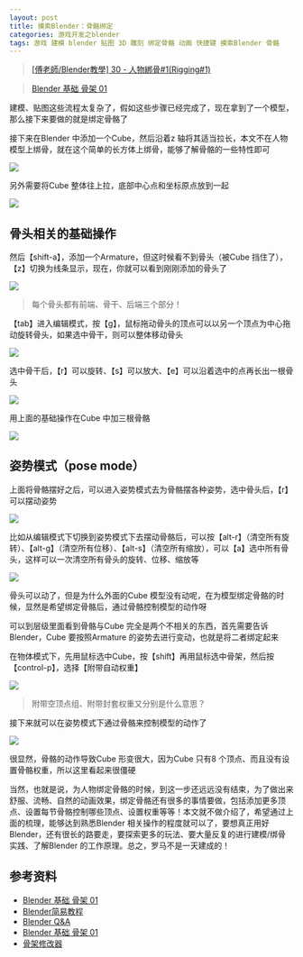 ```yaml
---
layout: post
title: 摸索Blender：骨骼绑定
categories: 游戏开发之blender 
tags: 游戏 建模 blender 贴图 3D 雕刻 绑定骨骼 动画 快捷键 摸索Blender 骨骼 
---
```


>[[傅老師/Blender教學] 30 - 人物綁骨#1(Rigging#1)](https://www.bilibili.com/video/av18439606)

>[Blender 基础 骨架 01](https://blog.csdn.net/github_35160620/article/details/52208012)

建模、贴图这些流程太复杂了，假如这些步骤已经完成了，现在拿到了一个模型，那么接下来要做的就是绑定骨骼了

接下来在Blender 中添加一个Cube，然后沿着z 轴将其适当拉长，本文不在人物模型上绑骨，就在这个简单的长方体上绑骨，能够了解骨骼的一些特性即可

![](../media/image/2019-09-08/01.gif)

另外需要将Cube 整体往上拉，底部中心点和坐标原点放到一起

![](../media/image/2019-09-08/02.gif)

## 骨头相关的基础操作

然后【shift-a】，添加一个Armature，但这时候看不到骨头（被Cube 挡住了），【z】切换为线条显示，现在，你就可以看到刚刚添加的骨头了

![](../media/image/2019-09-08/03.gif)

>每个骨头都有前端、骨干、后端三个部分！

【tab】进入编辑模式，按【g】，鼠标拖动骨头的顶点可以以另一个顶点为中心拖动旋转骨头，如果选中骨干，则可以整体移动骨头

![](../media/image/2019-09-08/04.gif)

选中骨干后，【r】可以旋转、【s】可以放大、【e】可以沿着选中的点再长出一根骨头

![](../media/image/2019-09-08/05.gif)

用上面的基础操作在Cube 中加三根骨骼

![](../media/image/2019-09-08/06.gif)

## 姿势模式（pose mode）

上面将骨骼摆好之后，可以进入姿势模式去为骨骼摆各种姿势，选中骨头后，【r】可以摆动姿势

![](../media/image/2019-09-08/07.gif)

比如从编辑模式下切换到姿势模式下去摆动骨骼后，可以按【alt-r】（清空所有旋转）、【alt-g】（清空所有位移）、【alt-s】（清空所有缩放），可以【a】选中所有骨头，这样可以一次清空所有骨头的旋转、位移、缩放等

![](../media/image/2019-09-08/08.gif)

骨头可以动了，但是为什么外面的Cube 模型没有动呢，在为模型绑定骨骼的时候，显然是希望绑定骨骼后，通过骨骼控制模型的动作呀

可以到层级里面看到骨骼与Cube 完全是两个不相关的东西，首先需要告诉Blender，Cube 要按照Armature 的姿势去进行变动，也就是将二者绑定起来

在物体模式下，先用鼠标选中Cube，按【shift】再用鼠标选中骨架，然后按【control-p】，选择【附带自动权重】

![](../media/image/2019-09-08/09.gif)

>附带空顶点组、附带封套权重又分别是什么意思？

接下来就可以在姿势模式下通过骨骼来控制模型的动作了

![](../media/image/2019-09-08/10.gif)

很显然，骨骼的动作导致Cube 形变很大，因为Cube 只有8 个顶点、而且没有设置骨骼权重，所以这里看起来很僵硬

当然，也就是说，为人物绑定骨骼的时候，到这一步还远远没有结束，为了做出来舒服、流畅、自然的动画效果，绑定骨骼还有很多的事情要做，包括添加更多顶点、设置每节骨骼控制哪些顶点、设置权重等等！本文就不做介绍了，希望通过上面的梳理，能够达到熟悉Blender 相关操作的程度就可以了，要想真正用好Blender，还有很长的路要走，要探索更多的玩法、要大量反复的进行建模/绑骨实践、了解Blender 的工作原理。总之，罗马不是一天建成的！

## 参考资料

* [Blender 基础 骨架 01](https://www.cnblogs.com/aobosir/p/5928604.html)
* [Blender简易教程](https://huangwang.github.io/2018/09/19/Blender%E7%AE%80%E6%98%93%E6%95%99%E7%A8%8B/)
* [Blender Q&A](https://indienova.com/u/justus/blogread/11977)
* [Blender 基础 骨架 01](https://blog.csdn.net/github_35160620/article/details/52208012)
* [骨架修改器](https://docs.blender.org/manual/zh-hans/dev/modeling/modifiers/deform/armature.html)

